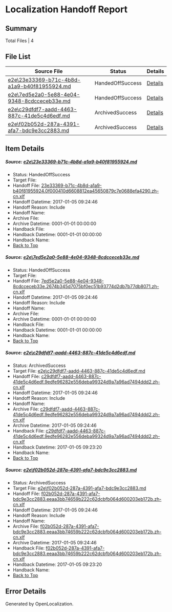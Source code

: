 # <a name='report-top'></a> Localization Handoff Report

## Summary
 Total Files | 4

## File List
 Source File | Status | Details 
 ----------- | ------ | ------- 
 [e2e\23e33369-b71c-4b8d-a1a9-b40f81955924.md](https://github.com/OpenLocalizationTestOrg/ol-test0/blob/96617e1c453b7c9c7f6530f637e3e497f5a4e5df/e2e/23e33369-b71c-4b8d-a1a9-b40f81955924.md) | HandedOffSuccess | [Details](#fb8c69245465141ab699a32761ee6690773d28f43)
 [e2e\7ed5e2a0-5e88-4e04-9348-8cdcceceb33e.md](https://github.com/OpenLocalizationTestOrg/ol-test0/blob/e3e1cd4f8547c97d8ecd36750dcce7f2b6f83ef5/e2e/7ed5e2a0-5e88-4e04-9348-8cdcceceb33e.md) | HandedOffSuccess | [Details](#de7b718f2bebe47855c6351fc9d190dc514edde96)
 [e2e\c29dfdf7-aadd-4463-887c-41de5c4d6edf.md](https://github.com/OpenLocalizationTestOrg/ol-test0/blob/e3e1cd4f8547c97d8ecd36750dcce7f2b6f83ef5/e2e/c29dfdf7-aadd-4463-887c-41de5c4d6edf.md) | ArchivedSuccess | [Details](#60bcc6259c3e4fa0518ba96f090fafe3f761ead67)
 [e2e\f02b052d-287a-4391-afa7-bdc9e3cc2883.md](https://github.com/OpenLocalizationTestOrg/ol-test0/blob/e3e1cd4f8547c97d8ecd36750dcce7f2b6f83ef5/e2e/f02b052d-287a-4391-afa7-bdc9e3cc2883.md) | ArchivedSuccess | [Details](#c3b3be7f6149b232e28a14aa3f12923e271787e38)

## Item Details
##### <a name='fb8c69245465141ab699a32761ee6690773d28f43'></a> Source: [e2e\23e33369-b71c-4b8d-a1a9-b40f81955924.md](https://github.com/OpenLocalizationTestOrg/ol-test0/blob/96617e1c453b7c9c7f6530f637e3e497f5a4e5df/e2e/23e33369-b71c-4b8d-a1a9-b40f81955924.md)
* Status: HandedOffSuccess
* Target File: 
* Handoff File: [23e33369-b71c-4b8d-a1a9-b40f81955924.0f000410d6608812ea45650879c7e0688efa4290.zh-cn.xlf](https://github.com/OpenLocalizationTestOrg/ol-test0-handoff/blob/e33a53f734ea19271645a1bbb0ae124da39ff137/ol-handoff/OpenLocalizationTestOrg/ol-test0-zhcn/shujia/ht/23e33369-b71c-4b8d-a1a9-b40f81955924.0f000410d6608812ea45650879c7e0688efa4290.zh-cn.xlf)
* Handoff Datetime: 2017-01-05 09:24:46
* Handoff Reason: Include
* Handoff Name: 
* Archive File: 
* Archive Datetime: 0001-01-01 00:00:00
* Handback File: 
* Handback Datetime: 0001-01-01 00:00:00
* Handback Name: 
* [Back to Top](#report-top)

##### <a name='de7b718f2bebe47855c6351fc9d190dc514edde96'></a> Source: [e2e\7ed5e2a0-5e88-4e04-9348-8cdcceceb33e.md](https://github.com/OpenLocalizationTestOrg/ol-test0/blob/e3e1cd4f8547c97d8ecd36750dcce7f2b6f83ef5/e2e/7ed5e2a0-5e88-4e04-9348-8cdcceceb33e.md)
* Status: HandedOffSuccess
* Target File: 
* Handoff File: [7ed5e2a0-5e88-4e04-9348-8cdcceceb33e.2674b345d7075bf0ec51b93774d2db7b77db8071.zh-cn.xlf](https://github.com/OpenLocalizationTestOrg/ol-test0-handoff/blob/e33a53f734ea19271645a1bbb0ae124da39ff137/ol-handoff/OpenLocalizationTestOrg/ol-test0-zhcn/shujia/mt/7ed5e2a0-5e88-4e04-9348-8cdcceceb33e.2674b345d7075bf0ec51b93774d2db7b77db8071.zh-cn.xlf)
* Handoff Datetime: 2017-01-05 09:24:46
* Handoff Reason: Include
* Handoff Name: 
* Archive File: 
* Archive Datetime: 0001-01-01 00:00:00
* Handback File: 
* Handback Datetime: 0001-01-01 00:00:00
* Handback Name: 
* [Back to Top](#report-top)

##### <a name='60bcc6259c3e4fa0518ba96f090fafe3f761ead67'></a> Source: [e2e\c29dfdf7-aadd-4463-887c-41de5c4d6edf.md](https://github.com/OpenLocalizationTestOrg/ol-test0/blob/e3e1cd4f8547c97d8ecd36750dcce7f2b6f83ef5/e2e/c29dfdf7-aadd-4463-887c-41de5c4d6edf.md)
* Status: ArchivedSuccess
* Target File: [e2e\c29dfdf7-aadd-4463-887c-41de5c4d6edf.md](https://github.com/OpenLocalizationTestOrg/ol-test0-zhcn/blob/737c7336058151b17c0057e560f022098a7850a5/e2e/c29dfdf7-aadd-4463-887c-41de5c4d6edf.md)
* Handoff File: [c29dfdf7-aadd-4463-887c-41de5c4d6edf.9edfe96282e556deba99324d9a7a96ad7494ddd2.zh-cn.xlf](https://github.com/OpenLocalizationTestOrg/ol-test0-handoff/blob/e33a53f734ea19271645a1bbb0ae124da39ff137/ol-handoff/OpenLocalizationTestOrg/ol-test0-zhcn/shujia/mt/c29dfdf7-aadd-4463-887c-41de5c4d6edf.9edfe96282e556deba99324d9a7a96ad7494ddd2.zh-cn.xlf)
* Handoff Datetime: 2017-01-05 09:24:46
* Handoff Reason: Include
* Handoff Name: 
* Archive File: [c29dfdf7-aadd-4463-887c-41de5c4d6edf.9edfe96282e556deba99324d9a7a96ad7494ddd2.zh-cn.xlf](https://github.com/OpenLocalizationTestOrg/ol-test0-handoff/blob/dd8592a1c7dcf29e2fb54a242953b3d91dd9d330/ol-archive/OpenLocalizationTestOrg/ol-test0-zhcn/shujia/mt/c29dfdf7-aadd-4463-887c-41de5c4d6edf.9edfe96282e556deba99324d9a7a96ad7494ddd2.zh-cn.xlf)
* Archive Datetime: 2017-01-05 09:24:46
* Handback File: [c29dfdf7-aadd-4463-887c-41de5c4d6edf.9edfe96282e556deba99324d9a7a96ad7494ddd2.zh-cn.xlf](https://github.com/OpenLocalizationTestOrg/ol-test0-handback/blob/ea05a6d11748c1014a9c881b24e6661bca6b70f8/ol-handback/OpenLocalizationTestOrg/ol-test0-zhcn/shujia/ht/c29dfdf7-aadd-4463-887c-41de5c4d6edf.9edfe96282e556deba99324d9a7a96ad7494ddd2.zh-cn.xlf)
* Handback Datetime: 2017-01-05 09:23:20
* Handback Name: 
* [Back to Top](#report-top)

##### <a name='c3b3be7f6149b232e28a14aa3f12923e271787e38'></a> Source: [e2e\f02b052d-287a-4391-afa7-bdc9e3cc2883.md](https://github.com/OpenLocalizationTestOrg/ol-test0/blob/e3e1cd4f8547c97d8ecd36750dcce7f2b6f83ef5/e2e/f02b052d-287a-4391-afa7-bdc9e3cc2883.md)
* Status: ArchivedSuccess
* Target File: [e2e\f02b052d-287a-4391-afa7-bdc9e3cc2883.md](https://github.com/OpenLocalizationTestOrg/ol-test0-zhcn/blob/737c7336058151b17c0057e560f022098a7850a5/e2e/f02b052d-287a-4391-afa7-bdc9e3cc2883.md)
* Handoff File: [f02b052d-287a-4391-afa7-bdc9e3cc2883.eeaa3bb74659b222c62dcbfb064d600203eb172b.zh-cn.xlf](https://github.com/OpenLocalizationTestOrg/ol-test0-handoff/blob/e33a53f734ea19271645a1bbb0ae124da39ff137/ol-handoff/OpenLocalizationTestOrg/ol-test0-zhcn/shujia/mt/f02b052d-287a-4391-afa7-bdc9e3cc2883.eeaa3bb74659b222c62dcbfb064d600203eb172b.zh-cn.xlf)
* Handoff Datetime: 2017-01-05 09:24:46
* Handoff Reason: Include
* Handoff Name: 
* Archive File: [f02b052d-287a-4391-afa7-bdc9e3cc2883.eeaa3bb74659b222c62dcbfb064d600203eb172b.zh-cn.xlf](https://github.com/OpenLocalizationTestOrg/ol-test0-handoff/blob/dd8592a1c7dcf29e2fb54a242953b3d91dd9d330/ol-archive/OpenLocalizationTestOrg/ol-test0-zhcn/shujia/mt/f02b052d-287a-4391-afa7-bdc9e3cc2883.eeaa3bb74659b222c62dcbfb064d600203eb172b.zh-cn.xlf)
* Archive Datetime: 2017-01-05 09:24:46
* Handback File: [f02b052d-287a-4391-afa7-bdc9e3cc2883.eeaa3bb74659b222c62dcbfb064d600203eb172b.zh-cn.xlf](https://github.com/OpenLocalizationTestOrg/ol-test0-handback/blob/ea05a6d11748c1014a9c881b24e6661bca6b70f8/ol-handback/OpenLocalizationTestOrg/ol-test0-zhcn/shujia/ht/f02b052d-287a-4391-afa7-bdc9e3cc2883.eeaa3bb74659b222c62dcbfb064d600203eb172b.zh-cn.xlf)
* Handback Datetime: 2017-01-05 09:23:20
* Handback Name: 
* [Back to Top](#report-top)


## Error Details

Generated by OpenLocalization.
